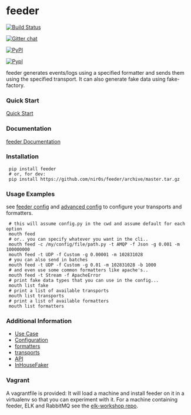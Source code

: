 feeder
=======

[![Build Status](https://travis-ci.org/nir0s/feeder.svg?branch=master)](https://travis-ci.org/nir0s/feeder)

[![Gitter chat](https://badges.gitter.im/nir0s/feeder.png)](https://gitter.im/nir0s/feeder)

[![PyPI](http://img.shields.io/pypi/dm/feeder.svg)](http://img.shields.io/pypi/dm/feeder.svg)

[![PypI](http://img.shields.io/pypi/v/feeder.svg)](http://img.shields.io/pypi/v/feeder.svg)

feeder generates events/logs using a specified formatter and sends them using the specified transport.
It can also generate fake data using fake-factory.

### Quick Start
[Quick Start](http://feeder.readthedocs.org/en/latest/quick_start.html)

### Documentation
[feeder Documentation](http://feeder.readthedocs.org)

### Installation
```shell
 pip install feeder
 # or, for dev:
 pip install https://github.com/nir0s/feeder/archive/master.tar.gz
```

### Usage Examples
see [feeder config](http://feeder.readthedocs.org/en/latest/configuration.html) and [advanced config](http://feeder.readthedocs.org/en/latest/advanced_configuration.html)
to configure your transports and formatters.
```shell
 # this will assume config.py in the cwd and assume default for each option
 mouth feed
 # or.. you can specify whatever you want in the cli..
 mouth feed -c /my/config/file/path.py -t AMQP -f Json -g 0.001 -m 100000000
 mouth feed -t UDP -f Custom -g 0.00001 -m 102831028
 # you can also send in batches
 mouth feed -t UDP -f Custom -g 0.01 -m 102831028 -b 1000
 # and even use some common formatters like apache's..
 mouth feed -t Stream -f ApacheError
 # print fake data types that you can use in the config...
 mouth list fake
 # print a list of available transports
 mouth list transports
 # print a list of available formatters
 mouth list formatters
```

### Additional Information
- [Use Case](http://feeder.readthedocs.org/en/latest/case_study.html)
- [Configuration](http://feeder.readthedocs.org/en/latest/configuration.html)
- [formatters](http://feeder.readthedocs.org/en/latest/formatters.html)
- [transports](http://feeder.readthedocs.org/en/latest/transports.html)
- [API](http://feeder.readthedocs.org/en/latest/api.html)
- [InHouseFaker](http://feeder.readthedocs.org/en/latest/in_house_faker.html)

### Vagrant
A vagrantfile is provided: It will load a machine and install feeder on it in a virtualenv so that you can experiment with it.
For a machine containing feeder, ELK and RabbitMQ see the [elk-workshop repo](https://github.com/nir0s/elk-workshop).